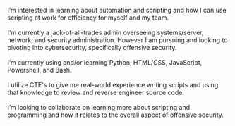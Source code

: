 I’m interested in learning about automation and scripting and how I can use scripting at work for efficiency for myself and my team.<br></br>
I'm currently a jack-of-all-trades admin overseeing systems/server, network, and security administration. However I am pursuing and looking to pivoting into cybersecurity, specifically offensive security.<br></br>
I’m currently using and/or learning Python, HTML/CSS, JavaScript, Powershell, and Bash.<br></br>
I utilize CTF's to give me real-world experience writing scripts and using that knowledge to review and reverse engineer source code.<br></br>
I’m looking to collaborate on learning more about scripting and programming and how it relates to the overall aspect of offensive security.

<!---
is a ✨ special ✨ repository because its `README.md` (this file) appears on your GitHub profile.
You can click the Preview link to take a look at your changes.
--->
